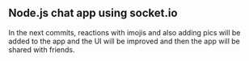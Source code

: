## Node.js chat app using socket.io

In the next commits, reactions with imojis and also adding pics will be added to the app and the UI will be improved and then the app will be shared with friends.